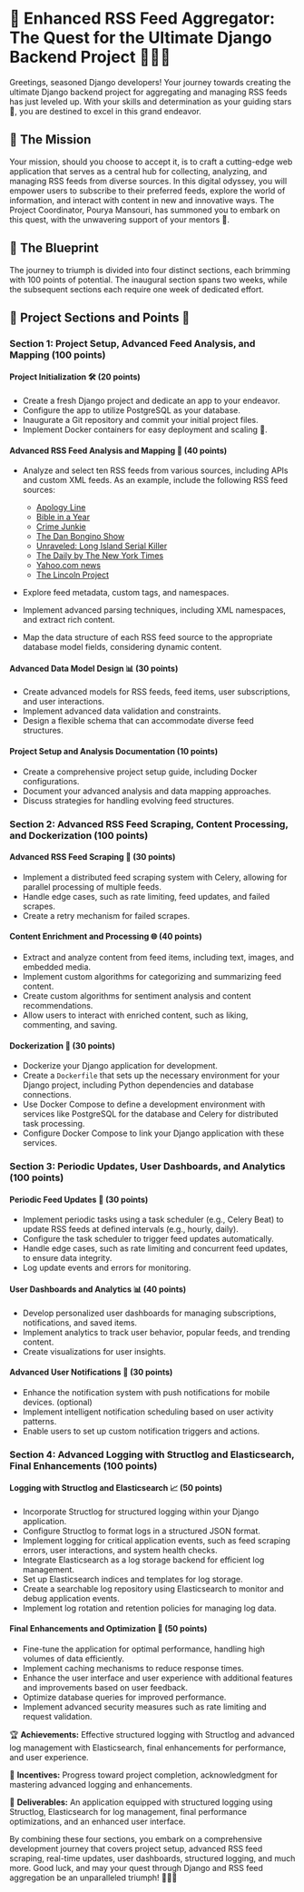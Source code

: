 # 🌟 Enhanced RSS Feed Aggregator: The Quest for the Ultimate Django Backend Project 🚀🐳🌈

Greetings, seasoned Django developers! Your journey towards creating the ultimate Django backend project for aggregating and managing RSS feeds has just leveled up. With your skills and determination as your guiding stars 🌟, you are destined to excel in this grand endeavor.

## 🚀 The Mission

Your mission, should you choose to accept it, is to craft a cutting-edge web application that serves as a central hub for collecting, analyzing, and managing RSS feeds from diverse sources. In this digital odyssey, you will empower users to subscribe to their preferred feeds, explore the world of information, and interact with content in new and innovative ways. The Project Coordinator, Pourya Mansouri, has summoned you to embark on this quest, with the unwavering support of your mentors 🚀.

## 📆 The Blueprint

The journey to triumph is divided into four distinct sections, each brimming with 100 points of potential. The inaugural section spans two weeks, while the subsequent sections each require one week of dedicated effort.

## 🌈 Project Sections and Points 🎯

### Section 1: Project Setup, Advanced Feed Analysis, and Mapping (100 points)

#### Project Initialization 🛠️ (20 points)

- Create a fresh Django project and dedicate an app to your endeavor.
- Configure the app to utilize PostgreSQL as your database.
- Inaugurate a Git repository and commit your initial project files.
- Implement Docker containers for easy deployment and scaling 🐳.

#### Advanced RSS Feed Analysis and Mapping 📰 (40 points)

- Analyze and select ten RSS feeds from various sources, including APIs and custom XML feeds. As an example, include the following RSS feed sources:
  - [Apology Line](https://rss.art19.com/apology-line)
  - [Bible in a Year](https://feeds.fireside.fm/bibleinayear/rss)
  - [Crime Junkie](https://feeds.simplecast.com/qm_9xx0g)
  - [The Dan Bongino Show](https://feeds.megaphone.fm/WWO3519750118)
  - [Unraveled: Long Island Serial Killer](https://feeds.acast.com/public/shows/5ea17537-f11f-4532-8202-294d976b9d5c)
  - [The Daily by The New York Times](https://feeds.simplecast.com/54nAGcIl)
  - [Yahoo.com news](https://news.yahoo.com/rss/)
  - [The Lincoln Project](https://feeds.megaphone.fm/EMPBC2962078635)
  
- Explore feed metadata, custom tags, and namespaces.
- Implement advanced parsing techniques, including XML namespaces, and extract rich content.
- Map the data structure of each RSS feed source to the appropriate database model fields, considering dynamic content.

#### Advanced Data Model Design 📊 (30 points)

- Create advanced models for RSS feeds, feed items, user subscriptions, and user interactions.
- Implement advanced data validation and constraints.
- Design a flexible schema that can accommodate diverse feed structures.

#### Project Setup and Analysis Documentation (10 points)

- Create a comprehensive project setup guide, including Docker configurations.
- Document your advanced analysis and data mapping approaches.
- Discuss strategies for handling evolving feed structures.

### Section 2: Advanced RSS Feed Scraping, Content Processing, and Dockerization (100 points)

#### Advanced RSS Feed Scraping 📰 (30 points)

- Implement a distributed feed scraping system with Celery, allowing for parallel processing of multiple feeds.
- Handle edge cases, such as rate limiting, feed updates, and failed scrapes.
- Create a retry mechanism for failed scrapes.

#### Content Enrichment and Processing 🌐 (40 points)

- Extract and analyze content from feed items, including text, images, and embedded media.
- Implement custom algorithms for categorizing and summarizing feed content.
- Create custom algorithms for sentiment analysis and content recommendations.
- Allow users to interact with enriched content, such as liking, commenting, and saving.

#### Dockerization 🐳 (30 points)

- Dockerize your Django application for development.
- Create a `Dockerfile` that sets up the necessary environment for your Django project, including Python dependencies and database connections.
- Use Docker Compose to define a development environment with services like PostgreSQL for the database and Celery for distributed task processing.
- Configure Docker Compose to link your Django application with these services.

### Section 3: Periodic Updates, User Dashboards, and Analytics (100 points)

#### Periodic Feed Updates 🚀 (30 points)

- Implement periodic tasks using a task scheduler (e.g., Celery Beat) to update RSS feeds at defined intervals (e.g., hourly, daily).
- Configure the task scheduler to trigger feed updates automatically.
- Handle edge cases, such as rate limiting and concurrent feed updates, to ensure data integrity.
- Log update events and errors for monitoring.

#### User Dashboards and Analytics 📊 (40 points)

- Develop personalized user dashboards for managing subscriptions, notifications, and saved items.
- Implement analytics to track user behavior, popular feeds, and trending content.
- Create visualizations for user insights.

#### Advanced User Notifications 📢 (30 points)

- Enhance the notification system with push notifications for mobile devices. (optional)
- Implement intelligent notification scheduling based on user activity patterns.
- Enable users to set up custom notification triggers and actions.

### Section 4: Advanced Logging with Structlog and Elasticsearch, Final Enhancements (100 points)

#### Logging with Structlog and Elasticsearch 📈 (50 points)

- Incorporate Structlog for structured logging within your Django application.
- Configure Structlog to format logs in a structured JSON format.
- Implement logging for critical application events, such as feed scraping errors, user interactions, and system health checks.
- Integrate Elasticsearch as a log storage backend for efficient log management.
- Set up Elasticsearch indices and templates for log storage.
- Create a searchable log repository using Elasticsearch to monitor and debug application events.
- Implement log rotation and retention policies for managing log data.

#### Final Enhancements and Optimization 🚀 (50 points)

- Fine-tune the application for optimal performance, handling high volumes of data efficiently.
- Implement caching mechanisms to reduce response times.
- Enhance the user interface and user experience with additional features and improvements based on user feedback.
- Optimize database queries for improved performance.
- Implement advanced security measures such as rate limiting and request validation.

🏆 **Achievements:** Effective structured logging with Structlog and advanced log management with Elasticsearch, final enhancements for performance, and user experience.

🎁 **Incentives:** Progress toward project completion, acknowledgment for mastering advanced logging and enhancements.

🚀 **Deliverables:** An application equipped with structured logging using Structlog, Elasticsearch for log management, final performance optimizations, and an enhanced user interface.

By combining these four sections, you embark on a comprehensive development journey that covers project setup, advanced RSS feed scraping, real-time updates, user dashboards, structured logging, and much more. Good luck, and may your quest through Django and RSS feed aggregation be an unparalleled triumph! 🌟🚀🐳
